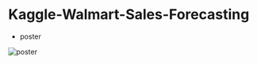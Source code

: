 # Kaggle-Walmart-Sales-Forecasting

* poster


![poster](https://github.com/HuibinMo/Kaggle-Walmart-Sales-Forecasting/blob/main/poster_Kaggle%20Walmart.png)
